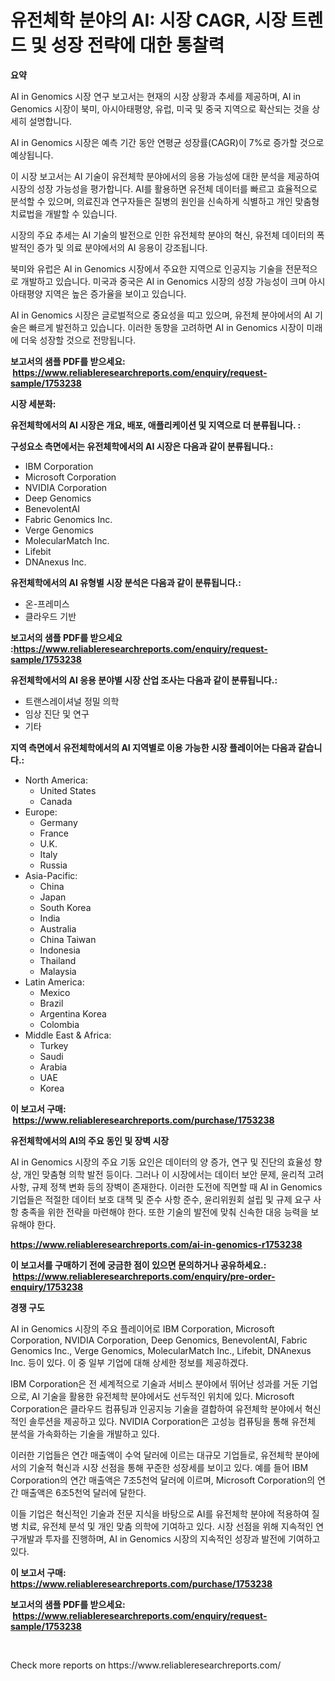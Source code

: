 <p><h1>유전체학 분야의 AI: 시장 CAGR, 시장 트렌드 및 성장 전략에 대한 통찰력</h1></p><p><strong>요약</strong></p>
<p><p>AI in Genomics 시장 연구 보고서는 현재의 시장 상황과 추세를 제공하며, AI in Genomics 시장이 북미, 아시아태평양, 유럽, 미국 및 중국 지역으로 확산되는 것을 상세히 설명합니다. </p><p>AI in Genomics 시장은 예측 기간 동안 연평균 성장률(CAGR)이 7%로 증가할 것으로 예상됩니다. </p><p>이 시장 보고서는 AI 기술이 유전체학 분야에서의 응용 가능성에 대한 분석을 제공하여 시장의 성장 가능성을 평가합니다. AI를 활용하면 유전체 데이터를 빠르고 효율적으로 분석할 수 있으며, 의료진과 연구자들은 질병의 원인을 신속하게 식별하고 개인 맞춤형 치료법을 개발할 수 있습니다. </p><p>시장의 주요 추세는 AI 기술의 발전으로 인한 유전체학 분야의 혁신, 유전체 데이터의 폭발적인 증가 및 의료 분야에서의 AI 응용이 강조됩니다. </p><p>북미와 유럽은 AI in Genomics 시장에서 주요한 지역으로 인공지능 기술을 전문적으로 개발하고 있습니다. 미국과 중국은 AI in Genomics 시장의 성장 가능성이 크며 아시아태평양 지역은 높은 증가율을 보이고 있습니다. </p><p>AI in Genomics 시장은 글로벌적으로 중요성을 띠고 있으며, 유전체 분야에서의 AI 기술은 빠르게 발전하고 있습니다. 이러한 동향을 고려하면 AI in Genomics 시장이 미래에 더욱 성장할 것으로 전망됩니다.</p></p>
<p><strong>보고서의 샘플 PDF를 받으세요: &nbsp;<a href="https://www.reliableresearchreports.com/enquiry/request-sample/1753238">https://www.reliableresearchreports.com/enquiry/request-sample/1753238</a></strong></p>
<p><strong>시장 세분화:</strong></p>
<p><strong> 유전체학에서의 AI 시장은 개요, 배포, 애플리케이션 및 지역으로 더 분류됩니다. :</strong></p>
<p><strong>구성요소 측면에서는 유전체학에서의 AI 시장은 다음과 같이 분류됩니다.:</strong></p>
<p><ul><li>IBM Corporation</li><li>Microsoft Corporation</li><li>NVIDIA Corporation</li><li>Deep Genomics</li><li>BenevolentAI</li><li>Fabric Genomics Inc.</li><li>Verge Genomics</li><li>MolecularMatch Inc.</li><li>Lifebit</li><li>DNAnexus Inc.</li></ul></p>
<p><strong> 유전체학에서의 AI 유형별 시장 분석은 다음과 같이 분류됩니다.:</strong></p>
<p><ul><li>온-프레미스</li><li>클라우드 기반</li></ul></p>
<p><strong>보고서의 샘플 PDF를 받으세요 :<a href="https://www.reliableresearchreports.com/enquiry/request-sample/1753238">https://www.reliableresearchreports.com/enquiry/request-sample/1753238</a></strong></p>
<p><strong> 유전체학에서의 AI 응용 분야별 시장 산업 조사는 다음과 같이 분류됩니다.:</strong></p>
<p><ul><li>트랜스레이셔널 정밀 의학</li><li>임상 진단 및 연구</li><li>기타</li></ul></p>
<p><strong>지역 측면에서 유전체학에서의 AI 지역별로 이용 가능한 시장 플레이어는 다음과 같습니다.:</strong></p>
<p><ul>
    <li>
        North America:
        <ul>
            <li>United States</li>
            <li>Canada</li>
        </ul>
    </li>
    <li>
        Europe:
        <ul>
            <li>Germany</li>
            <li>France</li>
            <li>U.K.</li>
            <li>Italy</li>
            <li>Russia</li>
        </ul>
    </li>
    <li>
        Asia-Pacific:
        <ul>
            <li>China</li>
            <li>Japan</li>
            <li>South Korea</li>
            <li>India</li>
            <li>Australia</li>
            <li>China Taiwan</li>
            <li>Indonesia</li>
            <li>Thailand</li>
            <li>Malaysia</li>
        </ul>
    </li>
    <li>
        Latin America:
        <ul>
            <li>Mexico</li>
            <li>Brazil</li>
            <li>Argentina Korea</li>
            <li>Colombia</li>
        </ul>
    </li>
    <li>
        Middle East & Africa:
        <ul>
            <li>Turkey</li>
            <li>Saudi</li>
            <li>Arabia</li>
            <li>UAE</li>
            <li>Korea</li>
        </ul>
    </li>
    </ul></p>
<p><strong>이 보고서 구매: &nbsp;<a href="https://www.reliableresearchreports.com/purchase/1753238">https://www.reliableresearchreports.com/purchase/1753238</a></strong></p>
<p><strong>유전체학에서의 AI의 주요 동인 및 장벽 시장</strong></p>
<p><p>AI in Genomics 시장의 주요 기동 요인은 데이터의 양 증가, 연구 및 진단의 효율성 향상, 개인 맞춤형 의학 발전 등이다. 그러나 이 시장에서는 데이터 보안 문제, 윤리적 고려 사항, 규제 정책 변화 등의 장벽이 존재한다. 이러한 도전에 직면할 때 AI in Genomics 기업들은 적절한 데이터 보호 대책 및 준수 사항 준수, 윤리위원회 설립 및 규제 요구 사항 충족을 위한 전략을 마련해야 한다. 또한 기술의 발전에 맞춰 신속한 대응 능력을 보유해야 한다.</p></p>
<p><strong><a href="https://www.reliableresearchreports.com/ai-in-genomics-r1753238">https://www.reliableresearchreports.com/ai-in-genomics-r1753238</a></strong></p>
<p><strong>이 보고서를 구매하기 전에 궁금한 점이 있으면 문의하거나 공유하세요.: &nbsp;<a href="https://www.reliableresearchreports.com/enquiry/pre-order-enquiry/1753238">https://www.reliableresearchreports.com/enquiry/pre-order-enquiry/1753238</a></strong></p>
<p><strong>경쟁 구도</strong></p>
<p><p>AI in Genomics 시장의 주요 플레이어로 IBM Corporation, Microsoft Corporation, NVIDIA Corporation, Deep Genomics, BenevolentAI, Fabric Genomics Inc., Verge Genomics, MolecularMatch Inc., Lifebit, DNAnexus Inc. 등이 있다. 이 중 일부 기업에 대해 상세한 정보를 제공하겠다.</p><p>IBM Corporation은 전 세계적으로 기술과 서비스 분야에서 뛰어난 성과를 거둔 기업으로, AI 기술을 활용한 유전체학 분야에서도 선두적인 위치에 있다. Microsoft Corporation은 클라우드 컴퓨팅과 인공지능 기술을 결합하여 유전체학 분야에서 혁신적인 솔루션을 제공하고 있다. NVIDIA Corporation은 고성능 컴퓨팅을 통해 유전체 분석을 가속화하는 기술을 개발하고 있다.</p><p>이러한 기업들은 연간 매출액이 수억 달러에 이르는 대규모 기업들로, 유전체학 분야에서의 기술적 혁신과 시장 선점을 통해 꾸준한 성장세를 보이고 있다. 예를 들어 IBM Corporation의 연간 매출액은 7조5천억 달러에 이르며, Microsoft Corporation의 연간 매출액은 6조5천억 달러에 달한다.</p><p>이들 기업은 혁신적인 기술과 전문 지식을 바탕으로 AI를 유전체학 분야에 적용하여 질병 치료, 유전체 분석 및 개인 맞춤 의학에 기여하고 있다. 시장 선점을 위해 지속적인 연구개발과 투자를 진행하며, AI in Genomics 시장의 지속적인 성장과 발전에 기여하고 있다.</p></p>
<p><strong>이 보고서 구매: &nbsp; <a href="https://www.reliableresearchreports.com/purchase/1753238">https://www.reliableresearchreports.com/purchase/1753238</a></strong></p>
<p><strong>보고서의 샘플 PDF를 받으세요: &nbsp;<a href="https://www.reliableresearchreports.com/enquiry/request-sample/1753238">https://www.reliableresearchreports.com/enquiry/request-sample/1753238</a></strong><strong></strong></p>
<p>&nbsp;</p>
<p>Check more reports on https://www.reliableresearchreports.com/</p>